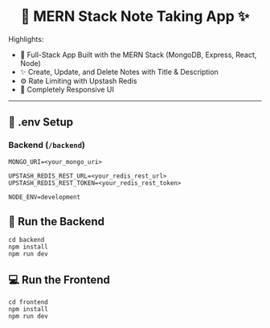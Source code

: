 <h1 align="center">📝 MERN Stack Note Taking App ✨</h1>


Highlights:

- 🧱 Full-Stack App Built with the MERN Stack (MongoDB, Express, React, Node)
- ✨ Create, Update, and Delete Notes with Title & Description
- ⚙️ Rate Limiting with Upstash Redis
- 🚀 Completely Responsive UI
---

## 🧪 .env Setup

### Backend (`/backend`)

```
MONGO_URI=<your_mongo_uri>

UPSTASH_REDIS_REST_URL=<your_redis_rest_url>
UPSTASH_REDIS_REST_TOKEN=<your_redis_rest_token>

NODE_ENV=development
```

## 🔧 Run the Backend

```
cd backend
npm install
npm run dev
```

## 💻 Run the Frontend

```
cd frontend
npm install
npm run dev
```
